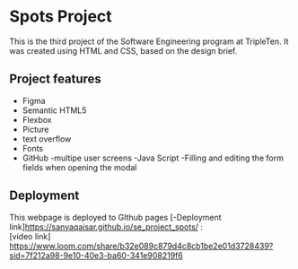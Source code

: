 # Spots Project

This is the third project of the Software Engineering program at TripleTen. It was created using HTML and CSS, based on the design brief.

## Project features

- Figma
- Semantic HTML5
- Flexbox
- Picture
- text overflow
- Fonts
- GitHub
  -multipe user screens
  -Java Script
  -Filling and editing the form fields when opening the modal

## Deployment

This webpage is deployed to GIthub pages
[-Deployment link]https://sanyaqaisar.github.io/se_project_spots/ :  
[video link] https://www.loom.com/share/b32e089c879d4c8cb1be2e01d3728439?sid=7f212a98-9e10-40e3-ba60-341e908219f6
